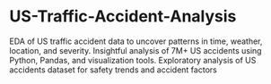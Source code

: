 # US-Traffic-Accident-Analysis
EDA of US traffic accident data to uncover patterns in time, weather, location, and severity. Insightful analysis of 7M+ US accidents using Python, Pandas, and visualization tools. Exploratory analysis of US accidents dataset for safety trends and accident factors
